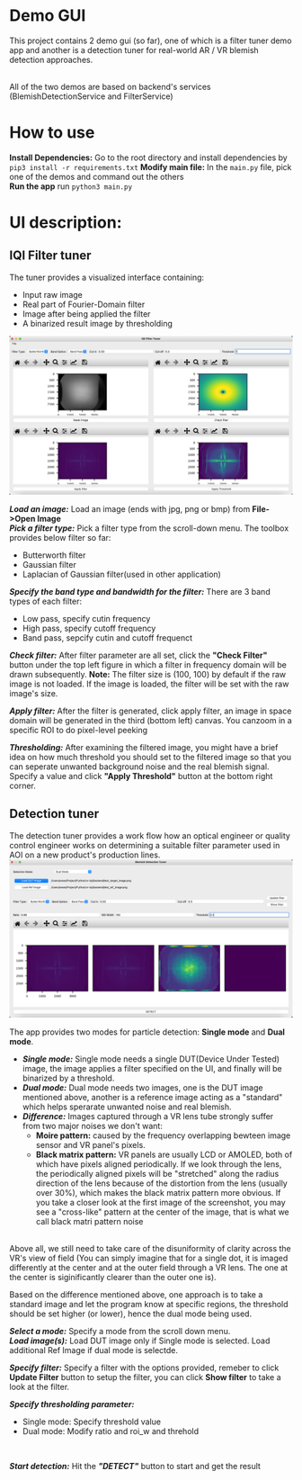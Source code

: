 # Demo GUI
This project contains 2 demo gui (so far), one of which is a filter tuner demo app and another is a detection tuner for real-world AR / VR blemish detection approaches. <br /><br />

All of the two demos are based on backend's services (BlemishDetectionService and FilterService)

# How to use
**Install Dependencies:** Go to the root directory and install dependencies by ```pip3 install -r requirements.txt```
**Modify main file:** In the ```main.py``` file, pick one of the demos and command out the others <br />
**Run the app** run ```python3 main.py```

# UI description:
## IQI Filter tuner
The tuner provides a visualized interface containing:
- Input raw image
- Real part of Fourier-Domain filter
- Image after being applied the filter
- A binarized result image by thresholding

![demo_gui_filter_tuner](https://github.com/ylin1992/image-quality-inspection-kit/blob/main/screenshot/IQI_filter_tuner.png)

***Load an image:*** Load an image (ends with jpg, png or bmp) from **File->Open Image** <br />
***Pick a filter type:***  Pick a filter type from the scroll-down menu. The toolbox provides below filter so far:
- Butterworth filter
- Gaussian filter
- Laplacian of Gaussian filter(used in other application)

***Specify the band type and bandwidth for the filter:*** There are 3 band types of each filter:
- Low pass, specify cutin frequency
- High pass, specify cutoff frequency
- Band pass, sepcify cutin and cutoff frequenct

***Check filter:*** After filter parameter are all set, click the **"Check Filter"** button under the top left figure in which a filter in frequency domain will be drawn subsequently.
**Note:** The filter size is (100, 100) by default if the raw image is not loaded. If the image is loaded, the filter will be set with the raw image's size.

***Apply filter:*** After the filter is generated, click apply filter, an image in space domain will be generated in the third (bottom left) canvas. You canzoom in a specific ROI to do pixel-level peeking

***Thresholding:*** After examining the filtered image, you might have a brief idea on how much threshold you should set to the filtered image so that you can seperate unwanted background noise and the real blemish signal. Specify a value and click **"Apply Threshold"** button at the bottom right corner.
<br />

## Detection tuner
The detection tuner provides a work flow how an optical engineer or quality control engineer works on determining a suitable filter parameter used in AOI on a new product's production lines.  
![demo_gui_dection_tuner](https://github.com/ylin1992/image-quality-inspection-kit/blob/main/screenshot/detection_tuner.png)

The app provides two modes for particle detection: **Single mode** and **Dual mode**.
- ***Single mode:*** Single mode needs a single DUT(Device Under Tested) image, the image applies a filter specified on the UI, and finally will be binarized by a threshold.
- ***Dual mode:*** Dual mode needs two images, one is the DUT image mentioned above, another is a reference image acting as a "standard" which helps sperarate unwanted noise and real blemish.
- ***Difference:*** Images captured through a VR lens tube strongly suffer from two major noises we don't want:
  - **Moire pattern:** caused by the frequency overlapping bewteen image sensor and VR panel's pixels.
  - **Black matrix pattern:** VR panels are usually LCD or AMOLED, both of which have pixels aligned periodically. If we look through the lens, the periodically aligned pixels will be "stretched" along the radius direction of the lens because of the distortion from the lens (usually over 30%), which makes the black matrix pattern more obvious. If you take a closer look at the first image of the screenshot, you may see a "cross-like" pattern at the center of the image, that is what we call black matri pattern noise <br /><br />

Above all, we still need to take care of the disuniformity of clarity across the VR's view of field (You can simply imagine that for a single dot, it is imaged differently at the center and at the outer field through a VR lens. The one at the center is siginificantly clearer than the outer one is). <br />

Based on the difference mentioned above, one approach is to take a standard image and let the program know at specific regions, the threshold should be set higher (or lower), hence the dual mode being used.

***Select a mode:*** Specify a mode from the scroll down menu.
<br />
***Load image(s):*** Load DUT image only if Single mode is selected. Load additional Ref Image if dual mode is selectde.
<br />

***Specify filter:*** Specify a filter with the options provided, remeber to click **Update Filter** button to setup the filter, you can click **Show filter** to take a look at the filter.
<br />

***Specify thresholding parameter:***
- Single mode: Specify threshold value
- Dual mode: Modify ratio and roi_w and threhold
<br />

***Start detection:*** Hit the ***"DETECT"*** button to start and get the result
